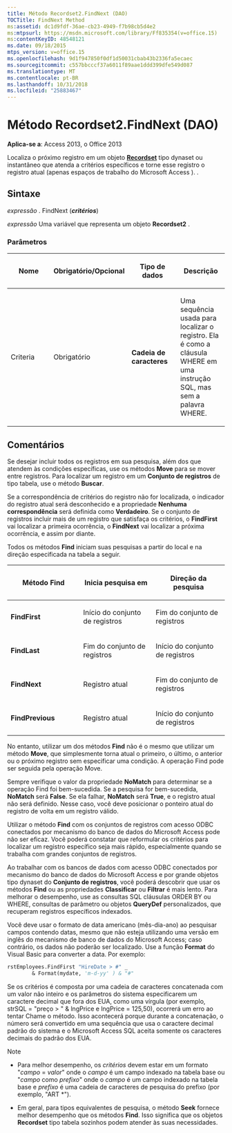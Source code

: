 ```yaml
---
title: Método Recordset2.FindNext (DAO)
TOCTitle: FindNext Method
ms:assetid: dc1d9fdf-36ae-cb23-4949-f7b98cb5d4e2
ms:mtpsurl: https://msdn.microsoft.com/library/Ff835354(v=office.15)
ms:contentKeyID: 48548121
ms.date: 09/18/2015
mtps_version: v=office.15
ms.openlocfilehash: 9d1f947850f0df1d50031cbab43b2336fa5ecaec
ms.sourcegitcommit: c557bbcccf37a6011f89aae1ddd399dfe549d087
ms.translationtype: MT
ms.contentlocale: pt-BR
ms.lasthandoff: 10/31/2018
ms.locfileid: "25883467"
---
```

# <a name="recordset2findnext-method-dao"></a>Método Recordset2.FindNext (DAO)


**Aplica-se a**: Access 2013, o Office 2013

Localiza o próximo registro em um objeto **[Recordset](recordset-object-dao.md)** tipo dynaset ou instantâneo que atenda a critérios específicos e torne esse registro o registro atual (apenas espaços de trabalho do Microsoft Access ). .

## <a name="syntax"></a>Sintaxe

*expressão* . FindNext (***critérios***)

*expressão* Uma variável que representa um objeto **Recordset2** .

### <a name="parameters"></a>Parâmetros

<table>
<colgroup>
<col style="width: 25%" />
<col style="width: 25%" />
<col style="width: 25%" />
<col style="width: 25%" />
</colgroup>
<thead>
<tr class="header">
<th><p>Nome</p></th>
<th><p>Obrigatório/Opcional</p></th>
<th><p>Tipo de dados</p></th>
<th><p>Descrição</p></th>
</tr>
</thead>
<tbody>
<tr class="odd">
<td><p>Criteria</p></td>
<td><p>Obrigatório</p></td>
<td><p><strong>Cadeia de caracteres</strong></p></td>
<td><p>Uma sequência usada para localizar o registro. Ela é como a cláusula WHERE em uma instrução SQL, mas sem a palavra WHERE.</p></td>
</tr>
</tbody>
</table>


## <a name="remarks"></a>Comentários

Se desejar incluir todos os registros em sua pesquisa, além dos que atendem às condições específicas, use os métodos **Move** para se mover entre registros. Para localizar um registro em um **Conjunto de registros** de tipo tabela, use o método **Buscar**.

Se a correspondência de critérios do registro não for localizada, o indicador do registro atual será desconhecido e a propriedade **Nenhuma correspondência** será definida como **Verdadeiro**. Se o conjunto de registros incluir mais de um registro que satisfaça os critérios, o **FindFirst** vai localizar a primeira ocorrência, o **FindNext** vai localizar a próxima ocorrência, e assim por diante.

Todos os métodos **Find** iniciam suas pesquisas a partir do local e na direção especificada na tabela a seguir.

<table>
<colgroup>
<col style="width: 33%" />
<col style="width: 33%" />
<col style="width: 33%" />
</colgroup>
<thead>
<tr class="header">
<th><p>Método Find</p></th>
<th><p>Inicia pesquisa em</p></th>
<th><p>Direção da pesquisa</p></th>
</tr>
</thead>
<tbody>
<tr class="odd">
<td><p><strong>FindFirst</strong></p></td>
<td><p>Início do conjunto de registros</p></td>
<td><p>Fim do conjunto de registros</p></td>
</tr>
<tr class="even">
<td><p><strong>FindLast</strong></p></td>
<td><p>Fim do conjunto de registros</p></td>
<td><p>Início do conjunto de registros</p></td>
</tr>
<tr class="odd">
<td><p><strong>FindNext</strong></p></td>
<td><p>Registro atual</p></td>
<td><p>Fim do conjunto de registros</p></td>
</tr>
<tr class="even">
<td><p><strong>FindPrevious</strong></p></td>
<td><p>Registro atual</p></td>
<td><p>Início do conjunto de registros</p></td>
</tr>
</tbody>
</table>


No entanto, utilizar um dos métodos **Find** não é o mesmo que utilizar um método **Move**, que simplesmente torna atual o primeiro, o último, o anterior ou o próximo registro sem especificar uma condição. A operação Find pode ser seguida pela operação Move.

Sempre verifique o valor da propriedade **NoMatch** para determinar se a operação Find foi bem-sucedida. Se a pesquisa for bem-sucedida, **NoMatch** será **False**. Se ela falhar, **NoMatch** será **True**, e o registro atual não será definido. Nesse caso, você deve posicionar o ponteiro atual do registro de volta em um registro válido.

Utilizar o método **Find** com os conjuntos de registros com acesso ODBC conectados por mecanismo do banco de dados do Microsoft Access pode não ser eficaz. Você poderá constatar que reformular os critérios para localizar um registro específico seja mais rápido, especialmente quando se trabalha com grandes conjuntos de registros.

Ao trabalhar com os bancos de dados com acesso ODBC conectados por mecanismo do banco de dados do Microsoft Access e por grande objetos tipo dynaset do **Conjunto de registros**, você poderá descobrir que usar os métodos **Find** ou as propriedades **Classificar** ou **Filtrar** é mais lento. Para melhorar o desempenho, use as consultas SQL cláusulas ORDER BY ou WHERE, consultas de parâmetro ou objetos **QueryDef** personalizados, que recuperam registros específicos indexados.

Você deve usar o formato de data americano (mês-dia-ano) ao pesquisar campos contendo datas, mesmo que não esteja utilizando uma versão em inglês do mecanismo de banco de dados do Microsoft Access; caso contrário, os dados não poderão ser localizado. Use a função **Format** do Visual Basic para converter a data. Por exemplo:

```vb
rstEmployees.FindFirst "HireDate > #" _ 
        & Format(mydate, 'm-d-yy' ) & "#" 
```

Se os critérios é composta por uma cadeia de caracteres concatenada com um valor não inteiro e os parâmetros do sistema especificarem um caractere decimal que fora dos EUA, como uma vírgula (por exemplo, strSQL = "preço \> " & lngPrice e lngPrice = 125,50), ocorrerá um erro ao tentar Chame o método. Isso acontecerá porque durante a concatenação, o número será convertido em uma sequência que usa o caractere decimal padrão do sistema e o Microsoft Access SQL aceita somente os caracteres decimais do padrão dos EUA.


> [!NOTE]
> <UL>
> <LI>
> <P>Para melhor desempenho, os <EM>critérios</EM> devem estar em um formato "<EM>campo</EM> = <EM>valor</EM>" onde o <EM>campo</EM> é um campo indexado na tabela base ou "<EM>campo</EM> como <EM>prefixo</EM>" onde o <EM>campo</EM> é um campo indexado na tabela base e <EM>prefixo</EM> é uma cadeia de caracteres de pesquisa do prefixo (por exemplo, "ART *").</P>
> <LI>
> <P>Em geral, para tipos equivalentes de pesquisa, o método <STRONG>Seek</STRONG> fornece melhor desempenho que os métodos <STRONG>Find</STRONG>. Isso significa que os objetos <STRONG>Recordset</STRONG> tipo tabela sozinhos podem atender às suas necessidades.</P></LI></UL>


